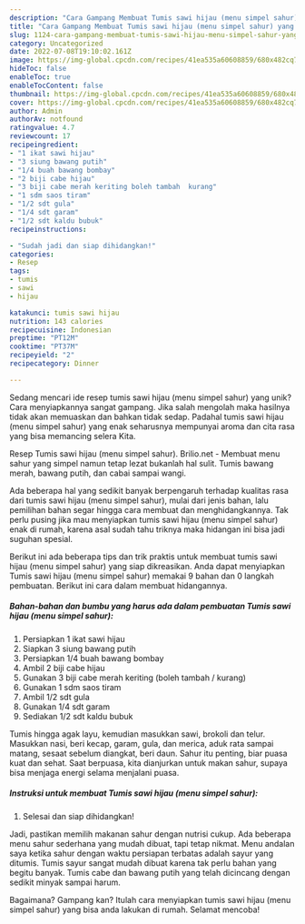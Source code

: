 ```yaml
---
description: "Cara Gampang Membuat Tumis sawi hijau (menu simpel sahur) yang Lezat"
title: "Cara Gampang Membuat Tumis sawi hijau (menu simpel sahur) yang Lezat"
slug: 1124-cara-gampang-membuat-tumis-sawi-hijau-menu-simpel-sahur-yang-lezat
category: Uncategorized
date: 2022-07-08T19:10:02.161Z
image: https://img-global.cpcdn.com/recipes/41ea535a60608859/680x482cq70/tumis-sawi-hijau-menu-simpel-sahur-foto-resep-utama.jpg
hideToc: false
enableToc: true
enableTocContent: false
thumbnail: https://img-global.cpcdn.com/recipes/41ea535a60608859/680x482cq70/tumis-sawi-hijau-menu-simpel-sahur-foto-resep-utama.jpg
cover: https://img-global.cpcdn.com/recipes/41ea535a60608859/680x482cq70/tumis-sawi-hijau-menu-simpel-sahur-foto-resep-utama.jpg
author: Admin
authorAv: notfound
ratingvalue: 4.7
reviewcount: 17
recipeingredient:
- "1 ikat sawi hijau"
- "3 siung bawang putih"
- "1/4 buah bawang bombay"
- "2 biji cabe hijau"
- "3 biji cabe merah keriting boleh tambah  kurang"
- "1 sdm saos tiram"
- "1/2 sdt gula"
- "1/4 sdt garam"
- "1/2 sdt kaldu bubuk"
recipeinstructions:

- "Sudah jadi dan siap dihidangkan!"
categories:
- Resep
tags:
- tumis
- sawi
- hijau

katakunci: tumis sawi hijau 
nutrition: 143 calories
recipecuisine: Indonesian
preptime: "PT12M"
cooktime: "PT37M"
recipeyield: "2"
recipecategory: Dinner

---
```





Sedang mencari ide resep tumis sawi hijau (menu simpel sahur) yang unik? Cara menyiapkannya sangat gampang. Jika salah mengolah maka hasilnya tidak akan memuaskan dan bahkan tidak sedap. Padahal tumis sawi hijau (menu simpel sahur) yang enak seharusnya mempunyai aroma dan cita rasa yang bisa memancing selera Kita.





Resep Tumis sawi hijau (menu simpel sahur). Brilio.net - Membuat menu sahur yang simpel namun tetap lezat bukanlah hal sulit. Tumis bawang merah, bawang putih, dan cabai sampai wangi.

Ada beberapa hal yang sedikit banyak berpengaruh terhadap kualitas rasa dari tumis sawi hijau (menu simpel sahur), mulai dari jenis bahan, lalu pemilihan bahan segar hingga cara membuat dan menghidangkannya. Tak perlu pusing jika mau menyiapkan tumis sawi hijau (menu simpel sahur) enak di rumah, karena asal sudah tahu triknya maka hidangan ini bisa jadi suguhan spesial.






Berikut ini ada beberapa tips dan trik praktis untuk membuat tumis sawi hijau (menu simpel sahur) yang siap dikreasikan. Anda dapat menyiapkan Tumis sawi hijau (menu simpel sahur) memakai 9 bahan dan 0 langkah pembuatan. Berikut ini cara dalam membuat hidangannya.

<!--inarticleads1-->

##### Bahan-bahan dan bumbu yang harus ada dalam pembuatan Tumis sawi hijau (menu simpel sahur):

1. Persiapkan 1 ikat sawi hijau
1. Siapkan 3 siung bawang putih
1. Persiapkan 1/4 buah bawang bombay
1. Ambil 2 biji cabe hijau
1. Gunakan 3 biji cabe merah keriting (boleh tambah / kurang)
1. Gunakan 1 sdm saos tiram
1. Ambil 1/2 sdt gula
1. Gunakan 1/4 sdt garam
1. Sediakan 1/2 sdt kaldu bubuk


Tumis hingga agak layu, kemudian masukkan sawi, brokoli dan telur. Masukkan nasi, beri kecap, garam, gula, dan merica, aduk rata sampai matang, sesaat sebelum diangkat, beri daun. Sahur itu penting, biar puasa kuat dan sehat. Saat berpuasa, kita dianjurkan untuk makan sahur, supaya bisa menjaga energi selama menjalani puasa. 

<!--inarticleads2-->

##### Instruksi untuk membuat Tumis sawi hijau (menu simpel sahur):


1. Selesai dan siap dihidangkan!

Jadi, pastikan memilih makanan sahur dengan nutrisi cukup. Ada beberapa menu sahur sederhana yang mudah dibuat, tapi tetap nikmat. Menu andalan saya ketika sahur dengan waktu persiapan terbatas adalah sayur yang ditumis. Tumis sayur sangat mudah dibuat karena tak perlu bahan yang begitu banyak. Tumis cabe dan bawang putih yang telah dicincang dengan sedikit minyak sampai harum. 

Bagaimana? Gampang kan? Itulah cara menyiapkan tumis sawi hijau (menu simpel sahur) yang bisa anda lakukan di rumah. Selamat mencoba!
